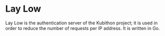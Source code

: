 Lay Low
=======

Lay Low is the authentication server of the Kubithon project;
it is used in order to reduce the number of requests per IP address.
It is written in Go.